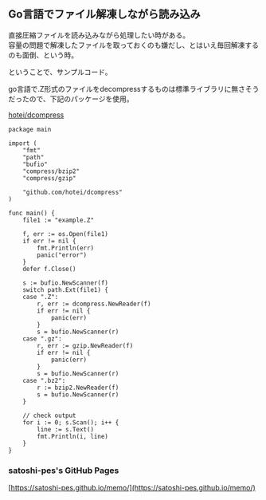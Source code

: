 ## Go言語でファイル解凍しながら読み込み

直接圧縮ファイルを読み込みながら処理したい時がある。  
容量の問題で解凍したファイルを取っておくのも嫌だし、とはいえ毎回解凍するのも面倒、という時。

ということで、サンプルコード。

go言語で.Z形式のファイルをdecompressするものは標準ライブラリに無さそうだったので、下記のパッケージを使用。

[hotei/dcompress](https://github.com/hotei/dcompress)  



    package main

    import (
        "fmt"
	    "path"
	    "bufio"
	    "compress/bzip2"
	    "compress/gzip"

	    "github.com/hotei/dcompress"
    )
    
    func main() {
        file1 := "example.Z"

	    f, err := os.Open(file1)
	    if err != nil {
	    	fmt.Println(err)
	    	panic("error")
	    }
	    defer f.Close()

	    s := bufio.NewScanner(f)
	    switch path.Ext(file1) {
	    case ".Z":
	    	r, err := dcompress.NewReader(f)
	    	if err != nil {
	    		panic(err)
	    	}
	    	s = bufio.NewScanner(r)
	    case ".gz":
	    	r, err := gzip.NewReader(f)
	    	if err != nil {
	    		panic(err)
	    	}
	    	s = bufio.NewScanner(r)
	    case ".bz2":
	    	r := bzip2.NewReader(f)
	    	s = bufio.NewScanner(r)
	    }
    
        // check output
	    for i := 0; s.Scan(); i++ {
	    	line := s.Text()
	    	fmt.Println(i, line)
	    }
    }

### satoshi-pes's GitHub Pages
[https://satoshi-pes.github.io/memo/](https://satoshi-pes.github.io/memo/)
